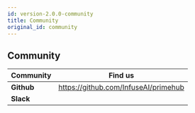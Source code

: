 ```yaml
---
id: version-2.0.0-community
title: Community
original_id: community
---
```


## Community
Community|Find us
------|---
**Github**|https://github.com/InfuseAI/primehub
**Slack**|
